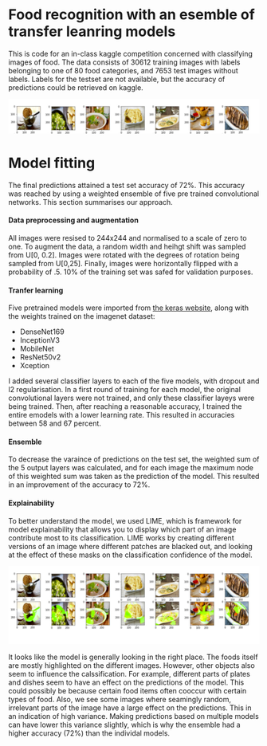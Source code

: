 # Food recognition with an esemble of transfer leanring models

This is code for an in-class kaggle competition concerned with classifying images of food. The data consists of 30612 training images with labels belonging to one of 80 food categories, and 7653 test images without labels. Labels for the testset are not available, but the accuracy of predictions could be retrieved on kaggle. 


![Random images](/random_images.png "Random Images")

# Model fitting
The final predictions attained a test set accuracy of 72%. This accuracy was reached by using a weighted ensemble of five pre trained convolutional networks. This section summarises our approach. 

#### Data preprocessing and augmentation
All images were resised to 244x244 and normalised to a scale of zero to one. To augment the data, a random width and heihgt shift was sampled from U[0, 0.2]. Images were rotated with the degrees of rotation being sampled from 
U[0,25]. Finally, images were horizontally flipped with a probability of .5. 
10% of the training set was safed for validation purposes. 


#### Tranfer learning
Five pretrained models were imported from [the keras website](https://keras.io/api/applications/), along with the weights trained on the imagenet dataset:
- DenseNet169
- InceptionV3
- MobileNet
- ResNet50v2
- Xception

I added several classifier layers to each of the five models, with dropout and l2 regularisation. In a first round of training for each model, the original convolutional layers were not trained, and only these classifier layeys were being trained. Then, after reaching a reasonable accuracy, I trained the entire emodels with a lower learning rate. This resulted in accuracies between 58 and 67 percent. 

#### Ensemble

To decrease the varaince of predictions on the test set, the weighted sum of the 5 output layers was calculated, and for each image the maximum node of this weighted sum was taken as the prediction of the model. This resulted in an improvement of the accuracy to 72%. 

#### Explainability

To better understand the model, we used LIME, which is framework for model explainability that allows you to display which part of an image contribute most to its classification. LIME works by creating different versions of an image where different patches are blacked out, and looking at the effect of these masks on the classification confidence of the model. 


![LIME plots for inception model](/lime_images.png "LIME plots for inception model")

It looks like the model is generally looking in the right place. The foods itself are mostly highlighted on the different images. However, other objects also seem to influence the calssification. For example, different parts of plates and dishes seem to have an effect on the predictions of the model. This could possibly be because certain food items often cooccur with certain types of food. Also, we see some images where seamingly random, irrelevant parts of the image have a large effect on the predictions. This in an indication of high variance. Making predictions based on multiple models can have lower this variance slightly, which is why the ensemble had a higher accuracy (72%) than the individal models. 

